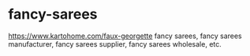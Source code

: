 # fancy-sarees
https://www.kartohome.com/faux-georgette fancy sarees, fancy sarees manufacturer, fancy sarees supplier, fancy sarees wholesale, etc.
